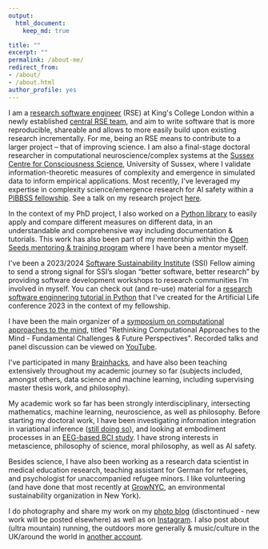 ```yaml
---
output: 
  html_document:
    keep_md: true

title: ""
excerpt: ""
permalink: /about-me/
redirect_from:
- /about/
- /about.html
author_profile: yes
---
```


I am a [research software engineer](https://www.kcl.ac.uk/people/nadine-spychala) (RSE) at King's College London within a newly established [central RSE team](https://docs.er.kcl.ac.uk/research_software_engineering/), and aim to write software that is more reproducible, shareable and allows to more easily build upon existing research incrementally. For me, being an RSE means to contribute to a larger project – that of improving science. I am also a final-stage doctoral researcher in computational neuroscience/complex systems at the [Sussex Centre for Consciousness Science](https://www.sussex.ac.uk/research/centres/sussex-centre-for-consciousness-science/), University of Sussex, where I validate information-theoretic measures of complexity and emergence in simulated data to inform empirical applications. Most recently, I've leveraged my expertise in complexity science/emergence research for AI safety within a [PIBBSS fellowship](https://pibbss.ai/). See a talk on my research project [here](https://www.youtube.com/watch?v=vAzncDxGUxs).

In the context of my PhD project, I also worked on a [Python library](https://openlifesci.org/posts/2022/03/17/ols-4-participant-nadine-spychala/) to easily apply and compare different measures on different data, in an understandable and comprehensive way including documentation & tutorials. This work has also been part of my mentorship within the [Open Seeds mentoring & training program](https://we-are-ols.org/open-science-training.html#open-seeds) where I have been a mentor myself. 

I've been a 2023/2024 [Software Sustainability Institute](https://www.software.ac.uk/) (SSI) Fellow aiming to send a strong signal for SSI’s slogan “better software, better research” by providing software development workshops to research communities I’m involved in myself. You can check out (and re-use) material for a [research software enginnering tutorial in Python](https://hackmd.io/@nadinespy/rkteKiVDn) that I've created for the Artificial Life conference 2023 in the context of my fellowship.

I have been the main organizer of a [symposium on computational approaches to the mind](https://computationalmind.github.io/), titled "Rethinking Computational Approaches to the Mind - Fundamental Challenges & Future Perspectives". Recorded talks and panel discussion can be viewed on [YouTube](https://www.youtube.com/playlist?list=PLoIPNxWj9puhD9kCjnvOEWdY_jVPhcWJu).

I've participated in many [Brainhacks](https://brainhack.org/), and have also been teaching extensively throughout my academic journey so far (subjects included, amongst others, data science and machine learning, including supervising master thesis work, and philosophy).

My academic work so far has been strongly interdisciplinary, intersecting mathematics, machine learning, neuroscience, as well as philosophy. Before starting my doctoral work, I have been investigating information integration in variational inference ([still doing so](https://github.com/nadinespy/IntegratedInformationInVariationalInference)), and looking at embodiment processes in an [EEG-based BCI study](https://www.frontiersin.org/articles/10.3389/fnhum.2019.00461/full). I have strong interests in metascience, philosophy of science, moral philosophy, as well as AI safety. 

Besides science, I have also been working as a research data scientist in medical education research, teaching assistant for German for refugees, and psychologist for unaccompanied refugee minors. I like volunteering (and have done that most recently at [GrowNYC](https://www.grownyc.org/), an environmental sustainability organization in New York).  

I do photography and share my work on my [photo blog](https://continuousminds.wordpress.com/) (disctontinued - new work will be posted elsewhere) as well as on [Instagram](https://www.instagram.com/continuousminds/). I also post about (ultra mountain) running, the outdoors more generally & music/culture in the UK/around the world in [another account](https://www.instagram.com/nads.py/). 

